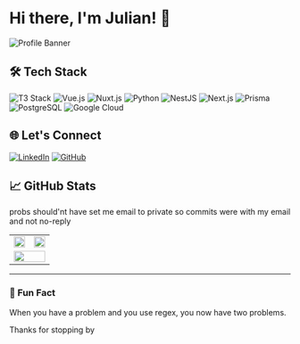 # Hi there, I'm Julian! 👋

![Profile Banner](https://github.com/j-u-s-t-j-u-l-e-s/j-u-s-t-j-u-l-e-s/blob/663e026c7b13520aa3acfb40237bf0609798f5e1/Screenshot.webp)


## 🛠 Tech Stack

![T3 Stack](https://img.shields.io/badge/-T3%20Stack-blue?style=for-the-badge&logo=typescript&logoColor=white)
![Vue.js](https://img.shields.io/badge/-Vue.js-4FC08D?style=for-the-badge&logo=vue.js&logoColor=white)
![Nuxt.js](https://img.shields.io/badge/-Nuxt.js-00DC82?style=for-the-badge&logo=nuxt.js&logoColor=white)
![Python](https://img.shields.io/badge/-Python-3776AB?style=for-the-badge&logo=python&logoColor=white)
![NestJS](https://img.shields.io/badge/-NestJS-E0234E?style=for-the-badge&logo=nestjs&logoColor=white)
![Next.js](https://img.shields.io/badge/-Next.js-black?style=for-the-badge&logo=next.js)
![Prisma](https://img.shields.io/badge/-Prisma-2D3748?style=for-the-badge&logo=prisma&logoColor=white)
![PostgreSQL](https://img.shields.io/badge/-PostgreSQL-4169E1?style=for-the-badge&logo=postgresql&logoColor=white)
![Google Cloud](https://img.shields.io/badge/-Google%20Cloud-blue?style=for-the-badge&logo=google-cloud&logoColor=white)

## 🌐 Let's Connect

[![LinkedIn](https://img.shields.io/badge/-LinkedIn-blue?style=for-the-badge&logo=linkedin&logoColor=white)](https://www.linkedin.com/in/julian-cowie-willox/)
[![GitHub](https://img.shields.io/badge/-GitHub-333?style=for-the-badge&logo=github&logoColor=white)](https://github.com/j-u-s-t-j-u-l-e-s)

## 📈 GitHub Stats
probs should'nt have set me email to private so commits were with my email and not no-reply

<table align="center">
  <tr>
    <td>
      <img width="100%" src="https://github-readme-stats.vercel.app/api?username=j-u-s-t-j-u-l-e-s&show_icons=true&theme=radical" />
    </td>
    <td>
      <img width="100%" src="https://github-readme-streak-stats.herokuapp.com/?user=j-u-s-t-j-u-l-e-s&theme=radical" />
    </td>
  </tr>
  <tr>
    <td colspan="2">
      <img width="100%" src="https://github-readme-activity-graph.vercel.app/graph?username=j-u-s-t-j-u-l-e-s&theme=rogue&area=true&hide_border=true" />
    </td>
  </tr>
</table>

---

### 🎉 Fun Fact
When you have a problem and you use regex, you now have two problems.

Thanks for stopping by

